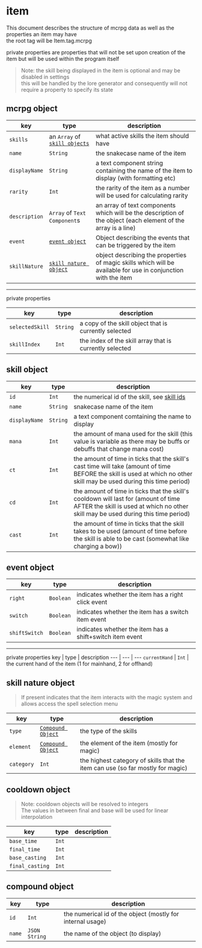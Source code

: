 # item 
This document describes the structure of mcrpg data 
as well as the properties an item may have  
the root tag will be Item.tag.mcrpg 

private properties are properties that will not be set upon creation of the item but will be used within the program itself

> Note: the skill being displayed in the item is optional and may be disabled in settings   
> this will be handled by the lore generator and consequently will not require a property to specify its state

## mcrpg object
key | type | description
--- | ---  | ---
`skills` | an `Array` of [`skill objects`](#skill-object) | what active skills the item should have
`name`     | `String` | the snakecase name of the item
`displayName` | `String` | a text component string containing the name of the item to display (with formatting etc)
`rarity` | `Int` | the rarity of the item as a number will be used for calculating rarity 
`description` | `Array` of `Text Component`s | an array of text components which will be the description of the object (each element of the array is a line)
`event` | [`event object`](#event-object) | Object describing the events that can be triggered by the item
`skillNature` | [`skill nature object`](#skill-nature-object) | object describing the properties of magic skills which will be available for use in conjunction with the item

---
private properties

key | type | description
--- | ---  | ---
`selectedSkill` | `String` | a copy of the skill object that is currently selected
`skillIndex` | `Int` | the index of the skill array that is currently selected

## skill object 
key | type | description
--- | ---  | ---
`id` | `Int` | the numerical id of the skill, see [skill ids](#skill-ids)
`name` | `String` | snakecase name of the item
`displayName` | `String` | a text component comtaining the name to display
`mana` | `Int` | the amount of mana used for the skill (this value is variable as there may be buffs or debuffs that change mana cost)
`ct` | `Int` | the amount of time in ticks that the skill's cast time will take (amount of time BEFORE the skill is used at which no other skill may be used during this time period)
`cd` | `Int` | the amount of time in ticks that the skill's cooldown will last for (amount of time AFTER the skill is used at which no other skill may be used during this time period)
`cast` | `Int` | the amount of time in ticks that the skill takes to be used (amount of time before the skill is able to be cast (somewhat like charging a bow))
 

## event object
key | type | description
--- | ---  | ---
`right` | `Boolean` | indicates whether the item has a right click event 
`switch` | `Boolean` | indicates whether the item has a switch item event
`shiftSwitch` | `Boolean` | indicates whether the item has a shift+switch item event 

---
private properties
key | type | description
--- | ---  | ---
`currentHand` | `Int` | the current hand of the item (1 for mainhand, 2 for offhand)

## skill nature object
> If present indicates that the item interacts with the magic system and allows access the spell selection menu

key | type | description
--- | ---- | ---
`type` | [`Compound Object`](#compound-object) | the type of the skills 
`element` | [`Compound Object`](#compound-object) | the element of the item (mostly for magic) 
`category` | `Int` | the highest category of skills that the item can use (so far mostly for magic)

## cooldown object
> Note: cooldown objects will be resolved to integers   
> The values in between final and base will be used for linear interpolation

key | type | description
--- | ---- | ----
`base_time` | `Int` | 
`final_time` | `Int` | 
`base_casting` | `Int` | 
`final_casting` | `Int` | 

## compound object 
key | type | description
--- | ---- | ---
`id` | `Int` | the numerical id of the object (mostly for internal usage)
`name` | `JSON String` | the name of the object (to display)